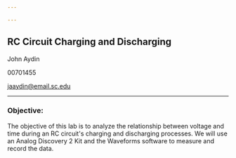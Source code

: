 ```yaml
---

---
```


## RC Circuit Charging and Discharging
John Aydin

00701455

jaaydin@email.sc.edu

---
### Objective: 

The objective of this lab is to analyze the relationship between voltage and time during an RC circuit's charging and discharging processes. We will use an Analog Discovery 2 Kit and the Waveforms software to measure and record the data.